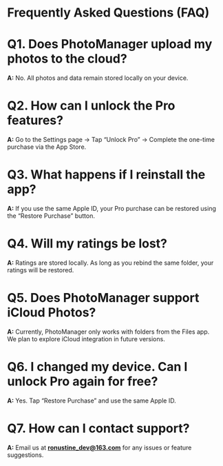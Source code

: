 # Frequently Asked Questions (FAQ)



# Q1. Does PhotoManager upload my photos to the cloud?
**A:** No. All photos and data remain stored locally on your device.



# Q2. How can I unlock the Pro features?
**A:** Go to the Settings page → Tap “Unlock Pro” → Complete the one-time purchase via the App Store.



# Q3. What happens if I reinstall the app?
**A:** If you use the same Apple ID, your Pro purchase can be restored using the “Restore Purchase” button.



# Q4. Will my ratings be lost?
**A:** Ratings are stored locally. As long as you rebind the same folder, your ratings will be restored.



# Q5. Does PhotoManager support iCloud Photos?
**A:** Currently, PhotoManager only works with folders from the Files app.  
We plan to explore iCloud integration in future versions.



# Q6. I changed my device. Can I unlock Pro again for free?
**A:** Yes. Tap “Restore Purchase” and use the same Apple ID.



# Q7. How can I contact support?
**A:** Email us at **ronustine_dev@163.com** for any issues or feature suggestions.
